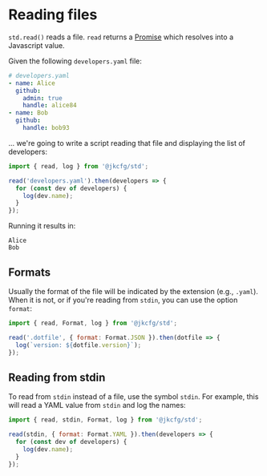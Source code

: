 # Reading files

`std.read()` reads a file. `read` returns a [Promise][promise] which
resolves into a Javascript value.

Given the following `developers.yaml` file:

```yaml
# developers.yaml
- name: Alice
  github:
    admin: true
    handle: alice84
- name: Bob
  github:
    handle: bob93
```

... we're going to write a script reading that file and displaying the
list of developers:

```js
import { read, log } from '@jkcfg/std';

read('developers.yaml').then(developers => {
  for (const dev of developers) {
    log(dev.name);
  }
});
```

Running it results in:

```console
Alice
Bob
```

## Formats

Usually the format of the file will be indicated by the extension
(e.g., `.yaml`). When it is not, or if you're reading from `stdin`,
you can use the option `format`:

```javascript
import { read, Format, log } from '@jkcfg/std';

read('.dotfile', { format: Format.JSON }).then(dotfile => {
  log(`version: ${dotfile.version}`);
});
```

## Reading from stdin

To read from `stdin` instead of a file, use the symbol `stdin`. For
example, this will read a YAML value from `stdin` and log the names:

```javascript
import { read, stdin, Format, log } from '@jkcfg/std';

read(stdin, { format: Format.YAML }).then(developers => {
  for (const dev of developers) {
    log(dev.name);
  }
});
```

[promise]: https://developer.mozilla.org/en-US/docs/Web/JavaScript/Reference/Global_Objects/Promise
